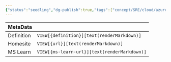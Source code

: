 ```yaml
---
{"status":"seedling","dg-publish":true,"tags":["concept/SRE/cloud/azure"],"creation_date":"2024-05-07 18:05","definition":"undefined","ms-learn-url":"undefined","url":"undefined","aliases":null,"permalink":"/concepts/azure-storage/","dgPassFrontmatter":true}
---
```



| MetaData   |                                              |
| ---------- | -------------------------------------------- |
| Definition | `VIEW[{definition}][text(renderMarkdown)]`   |
| Homesite   | `VIEW[{url}][text(renderMarkdown)]`          |
| MS Learn   | `VIEW[{ms-learn-url}][text(renderMarkdown)]` |
